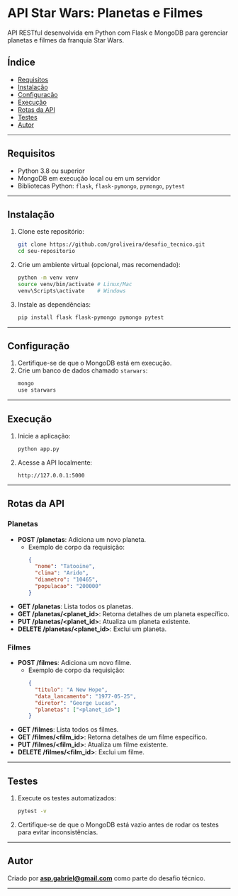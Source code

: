 # API Star Wars: Planetas e Filmes

API RESTful desenvolvida em Python com Flask e MongoDB para gerenciar planetas e filmes da franquia Star Wars.

## Índice
- [Requisitos](#requisitos)
- [Instalação](#instalação)
- [Configuração](#configuração)
- [Execução](#execução)
- [Rotas da API](#rotas-da-api)
- [Testes](#testes)
- [Autor](#autor)

---

## Requisitos

- Python 3.8 ou superior
- MongoDB em execução local ou em um servidor
- Bibliotecas Python: `flask`, `flask-pymongo`, `pymongo`, `pytest`

---

## Instalação

1. Clone este repositório:
   ```bash
   git clone https://github.com/groliveira/desafio_tecnico.git
   cd seu-repositorio
   ```

2. Crie um ambiente virtual (opcional, mas recomendado):
   ```bash
   python -m venv venv
   source venv/bin/activate # Linux/Mac
   venv\Scripts\activate    # Windows
   ```

3. Instale as dependências:
   ```bash
   pip install flask flask-pymongo pymongo pytest
   ```

---

## Configuração

1. Certifique-se de que o MongoDB está em execução.
2. Crie um banco de dados chamado `starwars`:
   ```bash
   mongo
   use starwars
   ```

---

## Execução

1. Inicie a aplicação:
   ```bash
   python app.py
   ```

2. Acesse a API localmente:
   ```
   http://127.0.0.1:5000
   ```

---

## Rotas da API

### **Planetas**
- **POST /planetas**: Adiciona um novo planeta.
  - Exemplo de corpo da requisição:
    ```json
    {
      "nome": "Tatooine",
      "clima": "Arido",
      "diametro": "10465",
      "populacao": "200000"
    }
    ```
- **GET /planetas**: Lista todos os planetas.
- **GET /planetas/<planet_id>**: Retorna detalhes de um planeta específico.
- **PUT /planetas/<planet_id>**: Atualiza um planeta existente.
- **DELETE /planetas/<planet_id>**: Exclui um planeta.

### **Filmes**
- **POST /filmes**: Adiciona um novo filme.
  - Exemplo de corpo da requisição:
    ```json
    {
      "titulo": "A New Hope",
      "data_lancamento": "1977-05-25",
      "diretor": "George Lucas",
      "planetas": ["<planet_id>"]
    }
    ```
- **GET /filmes**: Lista todos os filmes.
- **GET /filmes/<film_id>**: Retorna detalhes de um filme específico.
- **PUT /filmes/<film_id>**: Atualiza um filme existente.
- **DELETE /filmes/<film_id>**: Exclui um filme.

---

## Testes

1. Execute os testes automatizados:
   ```bash
   pytest -v
   ```

2. Certifique-se de que o MongoDB está vazio antes de rodar os testes para evitar inconsistências.

---

## Autor

Criado por **asp.gabriel@gmail.com** como parte do desafio técnico. 

---
